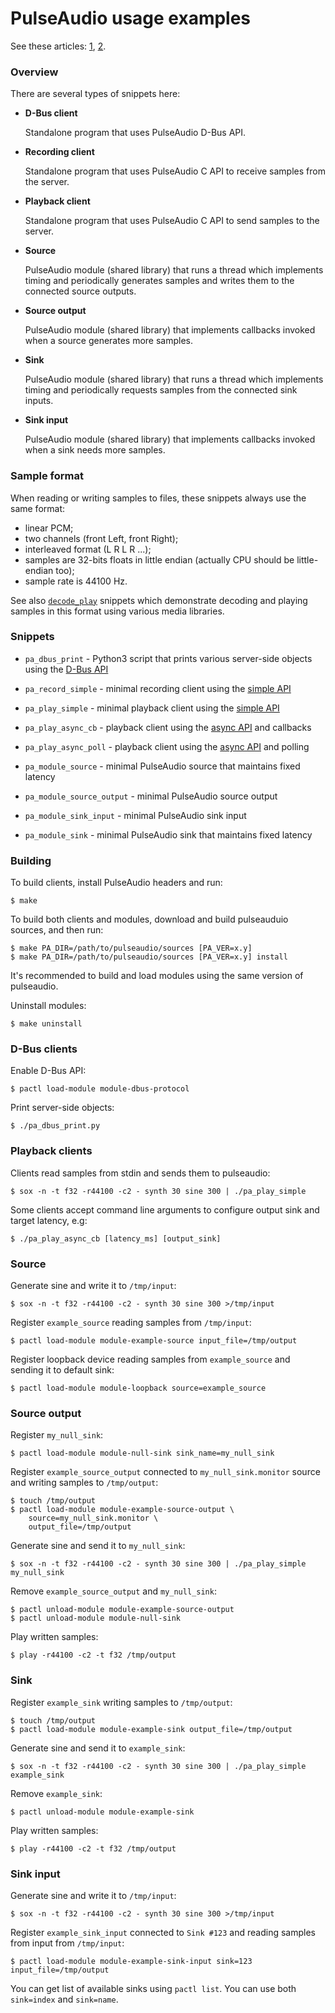 # PulseAudio usage examples

See these articles: [1](https://gavv.github.io/articles/pulseaudio-under-the-hood/), [2](https://gavv.github.io/articles/decode-play/).

### Overview

There are several types of snippets here:

* **D-Bus client**

    Standalone program that uses PulseAudio D-Bus API.

* **Recording client**

    Standalone program that uses PulseAudio C API to receive samples from the server.

* **Playback client**

    Standalone program that uses PulseAudio C API to send samples to the server.

* **Source**

    PulseAudio module (shared library) that runs a thread which implements timing and periodically generates samples and writes them to the connected source outputs.

* **Source output**

    PulseAudio module (shared library) that implements callbacks invoked when a source generates more samples.

* **Sink**

    PulseAudio module (shared library) that runs a thread which implements timing and periodically requests samples from the connected sink inputs.

* **Sink input**

    PulseAudio module (shared library) that implements callbacks invoked when a sink needs more samples.

### Sample format

When reading or writing samples to files, these snippets always use the same format:

* linear PCM;
* two channels (front Left, front Right);
* interleaved format (L R L R ...);
* samples are 32-bits floats in little endian (actually CPU should be little-endian too);
* sample rate is 44100 Hz.

See also [`decode_play`](../decode_play) snippets which demonstrate decoding and playing samples in this format using various media libraries.

### Snippets

* `pa_dbus_print` - Python3 script that prints various server-side objects using the [D-Bus API](https://www.freedesktop.org/wiki/Software/PulseAudio/Documentation/Developer/Clients/DBus/)

* `pa_record_simple` - minimal recording client using the [simple API](https://freedesktop.org/software/pulseaudio/doxygen/index.html#simple_sec)

* `pa_play_simple` - minimal playback client using the [simple API](https://freedesktop.org/software/pulseaudio/doxygen/index.html#simple_sec)

* `pa_play_async_cb` - playback client using the [async API](https://freedesktop.org/software/pulseaudio/doxygen/index.html#async_sec) and callbacks

* `pa_play_async_poll` - playback client using the [async API](https://freedesktop.org/software/pulseaudio/doxygen/index.html#async_sec) and polling

* `pa_module_source` - minimal PulseAudio source that maintains fixed latency

* `pa_module_source_output` - minimal PulseAudio source output

* `pa_module_sink_input` - minimal PulseAudio sink input

* `pa_module_sink` - minimal PulseAudio sink that maintains fixed latency

### Building

To build clients, install PulseAudio headers and run:

```
$ make
```

To build both clients and modules, download and build pulseauduio sources, and then run:

```
$ make PA_DIR=/path/to/pulseaudio/sources [PA_VER=x.y]
$ make PA_DIR=/path/to/pulseaudio/sources [PA_VER=x.y] install
```

It's recommended to build and load modules using the same version of pulseaudio.

Uninstall modules:

```
$ make uninstall
```

### D-Bus clients

Enable D-Bus API:

```
$ pactl load-module module-dbus-protocol
```

Print server-side objects:

```
$ ./pa_dbus_print.py
```

### Playback clients

Clients read samples from stdin and sends them to pulseaudio:

```
$ sox -n -t f32 -r44100 -c2 - synth 30 sine 300 | ./pa_play_simple
```

Some clients accept command line arguments to configure output sink and target latency, e.g:

```
$ ./pa_play_async_cb [latency_ms] [output_sink]
```

### Source

Generate sine and write it to `/tmp/input`:

```
$ sox -n -t f32 -r44100 -c2 - synth 30 sine 300 >/tmp/input
```

Register `example_source` reading samples from `/tmp/input`:

```
$ pactl load-module module-example-source input_file=/tmp/output
```

Register loopback device reading samples from `example_source` and sending it to default sink:

```
$ pactl load-module module-loopback source=example_source
```

### Source output

Register `my_null_sink`:

```
$ pactl load-module module-null-sink sink_name=my_null_sink
```

Register `example_source_output` connected to `my_null_sink.monitor` source and writing samples to `/tmp/output`:

```
$ touch /tmp/output
$ pactl load-module module-example-source-output \
    source=my_null_sink.monitor \
    output_file=/tmp/output
```

Generate sine and send it to `my_null_sink`:

```
$ sox -n -t f32 -r44100 -c2 - synth 30 sine 300 | ./pa_play_simple my_null_sink
```

Remove `example_source_output` and `my_null_sink`:

```
$ pactl unload-module module-example-source-output
$ pactl unload-module module-null-sink
```

Play written samples:

```
$ play -r44100 -c2 -t f32 /tmp/output
```

### Sink

Register `example_sink` writing samples to `/tmp/output`:

```
$ touch /tmp/output
$ pactl load-module module-example-sink output_file=/tmp/output
```

Generate sine and send it to `example_sink`:

```
$ sox -n -t f32 -r44100 -c2 - synth 30 sine 300 | ./pa_play_simple example_sink
```

Remove `example_sink`:

```
$ pactl unload-module module-example-sink
```

Play written samples:

```
$ play -r44100 -c2 -t f32 /tmp/output
```

### Sink input

Generate sine and write it to `/tmp/input`:

```
$ sox -n -t f32 -r44100 -c2 - synth 30 sine 300 >/tmp/input
```

Register `example_sink_input` connected to `Sink #123` and reading samples from input from `/tmp/input`:

```
$ pactl load-module module-example-sink-input sink=123 input_file=/tmp/output
```

You can get list of available sinks using `pactl list`. You can use both `sink=index` and `sink=name`.
